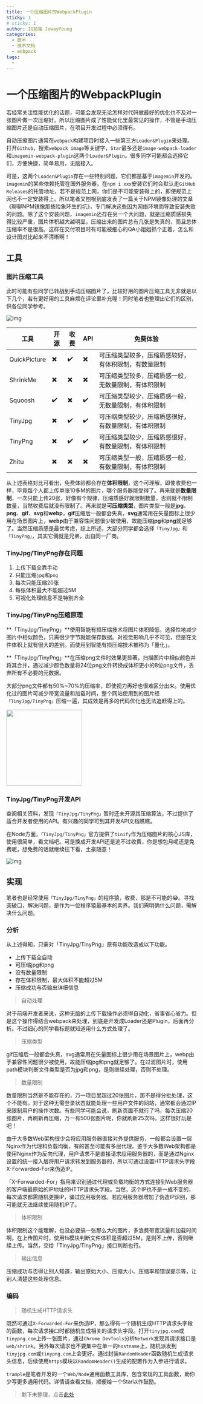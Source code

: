 ```yaml
---
title: 一个压缩图片的WebpackPlugin
sticky: 1
# sticky: 1
author: IQ前端 JowayYoung
categories:
  - 技术
  - 技术文档
  - webpack
tags:
  -
---
```


# 一个压缩图片的WebpackPlugin

若经常关注性能优化的话题，可能会发现无论怎样对代码做最好的优化也不及对一张图片做一次压缩好。所以压缩图片成了性能优化里最常见的操作，不管是手动压缩图片还是自动压缩图片，在项目开发过程中必须得有。

自动压缩图片通常在`webpack`构建项目时接入一些第三方`Loader&Plugin`来处理。打开`Github`，搜素`webpack image`等关键字，`Star`最多还是`image-webpack-loader`和`imagemin-webpack-plugin`这两个`Loader&Plugin`。很多同学可能都会选择它们，方便快捷，简单易用，无脑接入。

可是，这两个`Loader&Plugin`存在一些特别问题，它们都是基于`imagemin`开发的。`imagemin`的某些依赖托管在国外服务器，在`npm i xxx`安装它们时会默认走`GitHub Releases`的托管地址，若不是规范上网，你们是不可能安装得上的，即使规范上网也不一定安装得上。所以笔者又刨根到底发表了一篇关于NPM镜像处理的文章《聊聊NPM镜像那些险象环生的坑》，专门解决这些因为网络环境而导致安装失败的问题。除了这个安装问题，`imagemin`还存在另一个大问题，就是压缩质感损失得比较严重，图片体积越大越明显，压缩出来的图片总有几张是失真的，而且总体压缩率不是很高。这样在交付项目时有可能被细心的QA小姐姐抓个正着，怎么和设计图对比起来不清晰啊！

## 工具

### 图片压缩工具

此时可能有些同学已转战到手动压缩图片了。比较好用的图片压缩工具无非就是以下几个，若有更好用的工具麻烦在评论里补充喔！同时笔者也整理出它们的区别，供各位同学参考。

![img](https://mmbiz.qpic.cn/mmbiz_png/v735W8ZTLWnQkSibwV3neZmE5paiaVlTllbQ77rl6nIHs17KuoricUTpxGYQNnXbT5pibgiaRcdHclcvVFPhs01IZeA/640?wx_fmt=png&tp=webp&wxfrom=5&wx_lazy=1&wx_co=1)

| 工具 |	开源 |	收费 |	API |	免费体验 |
| ---  | ---- | ----  | ---- | -------- |
|QuickPicture	|✖️ |	✔️ |	✖️ |	可压缩类型较多，压缩质感较好，有体积限制，有数量限制|
|ShrinkMe|✖️|	✖️|	✖️|	可压缩类型较多，压缩质感一般，无数量限制，有体积限制|
|Squoosh|✔️	|✖️	|✔️	|可压缩类型较少，压缩质感一般，无数量限制，有体积限制|
|TinyJpg|✖️	|✔️	|✔️	|可压缩类型较少，压缩质感很好，有数量限制，有体积限制|
|TinyPng|✖️	|✔️	|✔️	|可压缩类型较少，压缩质感很好，有数量限制，有体积限制|
|Zhitu |✖️	|✖️	|✖️	|可压缩类型一般，压缩质感一般，有数量限制，有体积限制|

从上述表格对比可看出，免费体验都会存在**体积限制**，这个可理解，即使收费也一样，毕竟每个人都上传单张10多M的图片，哪个服务器能受得了。再来就是**数量限制**，一次只能上传20张，好像有个规律，压缩质感好就限制数量，否则就不限制数量，当然收费后就没有限制了。再来就是**可压缩类型**，图片类型一般是**jpg**、**png**、**gif**、**svg**和**webp**，**gif**压缩后一般都会失真，**svg**通常用在矢量图标上很少用在场景图片上，**webp**由于兼容性问题很少被使用，故能压缩**jpg**和**png**就足够了。当然压缩质感是最优考虑，综上所述，大部分同学都会选择`「TinyJpg」`和`「TinyPng」`，其实它俩就是兄弟，出自同一厂商。

### TinyJpg/TinyPng存在问题

1. 上传下载全靠手动
1. 只能压缩`jpg`和`png`
1. 每次只能压缩20张
1. 每张体积最大不能超过5M
1. 可视化处理信息不是特别齐全

### TinyJpg/TinyPng压缩原理

**「TinyJpg/TinyPng」**使用智能有损压缩技术将图片体积降低，选择性地减少图片中相似颜色，只需很少字节就能保存数据。对视觉影响几乎不可见，但是在文件体积上就有很大的差别。而使用到智能有损压缩技术被称为「量化」。

**「TinyJpg/TinyPng」**在压缩png文件时效果更显著。扫描图片中相似颜色并将其合并，通过减少颜色数量将24位png文件转换成体积更小的8位png文件，丢弃所有不必要的元数据。

大部分png文件都有50%~70%的压缩率，即使视力再好也很难区分出来。使用优化过的图片可减少带宽流量和加载时间，整个网站使用到的图片经`「TinyJpg/TinyPng」`压缩一遍，其成效是再多的代码优化也无法追赶得上的。

<img src='https://mmbiz.qpic.cn/mmbiz_png/v735W8ZTLWnQkSibwV3neZmE5paiaVlTllI2beSTeFcKicvIPGkfhpsx2mVib4Z0ja3C7jbZ9FH6r8eXPiaphwG2pKg/640?wx_fmt=png&tp=webp&wxfrom=5&wx_lazy=1&wx_co=1' width='200px'>

### TinyJpg/TinyPng开发API

查阅相关资料，发现`「TinyJpg/TinyPng」`暂时还未开源其压缩算法，不过提供了适合开发者使用的API。有兴趣的同学可到其开发API文档瞧瞧。

在Node方面，`「TinyJpg/TinyPng」`官方提供了`tinify`作为压缩图片的核心JS库，使用很简单，看文档吧。可是换成开发API还是逃不过收费，你是想包月呢还是免费呢，想免费的话就继续往下看，土豪随意！

![img](https://mmbiz.qpic.cn/mmbiz_png/v735W8ZTLWnQkSibwV3neZmE5paiaVlTlliavxJAtdicxl1WMichC23kd2icOkPNHIKlVoOibSYib4Dtd3Fj7r2vRr7W5w/640?wx_fmt=png&tp=webp&wxfrom=5&wx_lazy=1&wx_co=1)

## 实现

笔者也是经常使用`「TinyJpg/TinyPng」`的程序猿，收费，那是不可能的😂。寻找突破口，解决问题，是作为一位程序猿最基本的素养。我们需明确什么问题，需解决什么问题。

### 分析

从上述得知，只需对「TinyJpg/TinyPng」原有功能改造成以下功能。

- 上传下载全自动
- 可压缩jpg和png
- 没有数量限制
- 存在体积限制，最大体积不能超过5M
- 压缩成功与否输出详细信息

> 自动处理

对于前端开发者来说，这种无脑的上传下载操作必须得自动化，省事省心省力。但是这个操作得结合webpack来处理，到底是开发成Loader还是Plugin，后面再分析。不过细心的同学看标题就知道用什么方式处理了。

>压缩类型

gif压缩后一般都会失真，svg通常用在矢量图标上很少用在场景图片上，webp由于兼容性问题很少被使用，故能压缩jpg和png就足够了。在过滤图片时，使用path模块判断文件类型是否为jpg和png，是则继续处理，否则不处理。

>数量限制

数量限制当然是不能存在的，万一项目里超过20张图片，那不是得分批处理，这个不能有。对于这种无需登录状态就能处理一些用户文件的网站，通常都会通过IP来限制用户的操作次数。有些同学可能会说，刷新页面不就行了吗，每次压缩20张图片，再刷新再压缩，万一有500张图片呢，你就刷新25次吗，这样很好玩是吧！

由于大多数Web架构很少会将应用服务器直接对外提供服务，一般都会设置一层Nginx作为代理和负载均衡，有的甚至可能有多层代理。鉴于大多数Web架构都是使用Nginx作为反向代理，用户请求不是直接请求应用服务器的，而是通过Nginx设置的统一接入层将用户请求转发到服务器的，所以可通过设置HTTP请求头字段X-Forwarded-For来伪造IP。

「X-Forwarded-For」指用来识别通过代理或负载均衡的方式连接到Web服务器的客户端最原始的IP地址的HTTP请求头字段。当然，这个IP也不是一成不变的，每次请求都需随机更换IP，骗过应用服务器。若应用服务器增加了伪造IP识别，那可能就无法继续使用随机IP了。

>体积限制

体积限制这个能理解，也没必要搞一张那么大的图片，多浪费带宽流量和加载时间啊。在上传图片时，使用fs模块判断文件体积是否超过5M，是则不上传，否则继续上传。当然，交给「TinyJpg/TinyPng」接口判断也行。

>输出信息

压缩成功与否得让别人知道，输出原始大小、压缩大小、压缩率和错误提示等，让别人清楚这些处理信息。

### 编码

>随机生成HTTP请求头

既然可通过`X-Forwarded-For`来伪造IP，那么得有一个随机生成HTTP请求头字段的函数，每次请求接口时都随机生成相关的请求头字段。打开`tinyjpg.com`或`tinypng.com`上传一张图片，通过`Chrome DevTools`分析`Network`发现其请求接口是`web/shrink`。另外每次请求也不要集中在单一的`hostname`上，随机派发到`tinyjpg.com`或`tinypng.com`上会更好。通过封装`RandomHeader`函数随机生成请求头信息，后续使用`https`模块以`RandomHeader()`生成的配置作为入参进行请求。

`trample`是笔者开发的一个`Web/Node`通用函数工具库，包含常规的工具函数，助你少写更多通用代码。详情请查看文档，顺便给一个Star以作鼓励。

>剩下未整理，点击[此处](https://mp.weixin.qq.com/s/GmanEUfRUfuNzhPCILf3Ew)